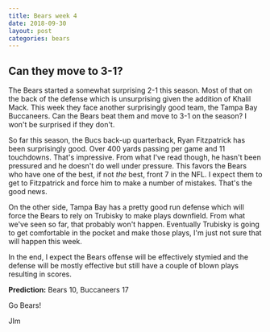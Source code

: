 ```yaml
---
title: Bears week 4
date: 2018-09-30
layout: post
categories: bears
---
```

## Can they move to 3-1?

The Bears started a somewhat surprising 2-1 this season. Most of that  on the back of the defense which is unsurprising given the addition of Khalil Mack. This week they face another surprisingly good team, the Tampa Bay Buccaneers. Can the Bears beat them and move to 3-1 on the season? I won't be surprised if they don't. 

So far this season, the Bucs back-up quarterback, Ryan Fitzpatrick has been surprisingly good. Over 400 yards passing per game and 11 touchdowns. That's impressive. From what I've read though, he hasn't  been pressured and he doesn't do well under pressure. This favors the Bears who have one of the best, if not *the* best, front 7 in the NFL. I expect them to get to Fitzpatrick and force him to make a number of mistakes. That's the good news. 

On the other side, Tampa Bay has a pretty good run defense which will force the Bears to rely on Trubisky to make plays downfield. From what we've seen so far, that probably won't happen. Eventually Trubisky is going to get comfortable in the pocket and make those plays, I'm just not sure that will happen this week. 

In the end, I expect the Bears offense will be effectively stymied and the defense will be mostly effective but still have a couple of blown plays resulting in scores. 

**Prediction:** Bears 10, Buccaneers 17

Go Bears! 

JIm

